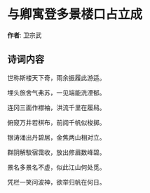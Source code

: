 # 与卿寓登多景楼口占立成

**作者**: 卫宗武

## 诗词内容

世称斯楼天下奇，雨余振履此游适。

埋头旅舍气弗苏，一见端能洗湮郁。

连冈三面作襟袖，洪流千里在履舄。

俯窥万井若棋布，前阅千帆似梭掷。

银涛涌出丹碧居，金焦两山相对立。

群阴解駮宿霭收，放出修眉数峰碧。

景名多景名不虚，似此江山何处觅。

凭栏一笑问波神，欲举归帆在何日。

